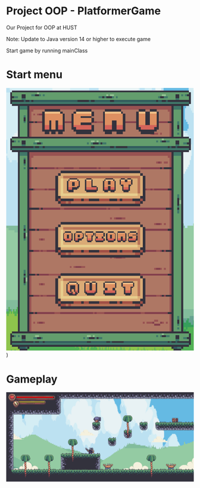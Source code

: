 # Project OOP - PlatformerGame
Our Project for OOP at HUST


Note: Update to Java version 14 or higher to execute game

Start game by running mainClass

# Start menu
![Start menu](image.png)
)

# Gameplay
![Gameplay](GameplayImage.png)

